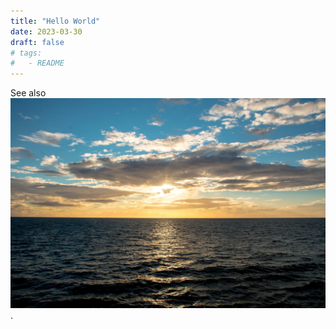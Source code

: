 ```yaml
---
title: "Hello World"
date: 2023-03-30
draft: false
# tags:
#   - README
---
```


See also ![Sample](sample.webp#center).

<!--more-->
